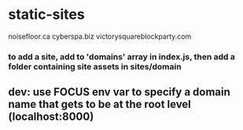# static-sites

noisefloor.ca
cyberspa.biz
victorysquareblockparty.com

### to add a site, add to 'domains' array in index.js, then add a folder containing site assets in sites/domain


## dev: use FOCUS env var to specify a domain name that gets to be at the root level (localhost:8000)